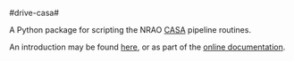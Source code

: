#drive-casa#

A Python package for scripting the NRAO [CASA](http://casa.nrao.edu) 
pipeline routines.

An introduction may be found [here](documentation/source/introduction.rst),
or as part of the [online documentation](http://drive-casa.readthedocs.org).


